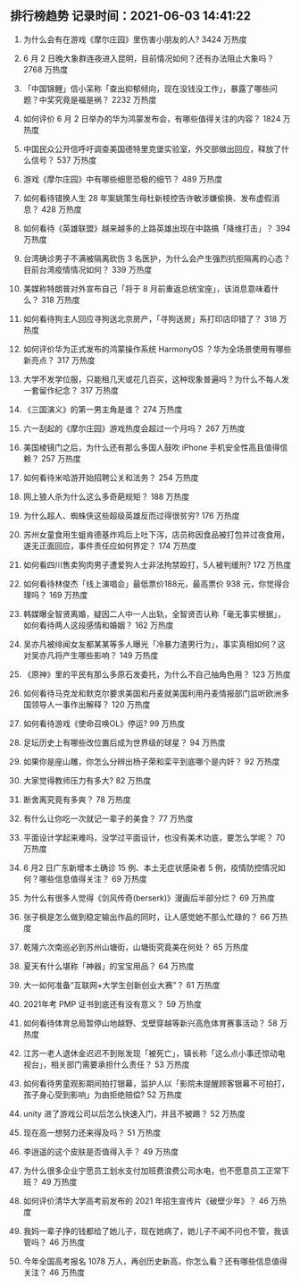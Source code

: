 
## 排行榜趋势 记录时间：2021-06-03 14:41:22
  
  1. 为什么会有在游戏《摩尔庄园》里伤害小朋友的人? 3424 万热度
    
  2. 6 月 2 日晚大象群连夜进入昆明，目前情况如何？还有办法阻止大象吗？ 2768 万热度
    
  3. 「中国锦鲤」信小呆称「查出抑郁倾向，现在没钱没工作」，暴露了哪些问题？中奖究竟是福是祸？ 2232 万热度
    
  4. 如何评价 6 月 2 日举办的华为鸿蒙发布会，有哪些值得关注的内容？ 1824 万热度
    
  5. 中国民众公开信呼吁调查美国德特里克堡实验室，外交部做出回应，释放了什么信号？ 537 万热度
    
  6. 游戏《摩尔庄园》中有哪些细思恐极的细节？ 489 万热度
    
  7. 如何看待错换人生 28 年案姚策生母杜新枝控告许敏涉嫌偷换、发布虚假消息？ 428 万热度
    
  8. 如何看待《英雄联盟》越来越多的上路英雄出现在中路搞「降维打击」？ 394 万热度
    
  9. 台湾确诊男子不满被隔离砍伤 3 名医护，为什么会产生强烈抗拒隔离的心态？目前台湾疫情情况如何？ 339 万热度
    
  10. 美媒称特朗普对外宣布自己「将于 8 月前重返总统宝座」，该消息意味着什么？ 318 万热度
    
  11. 如何看待狗主人回应寻狗送北京房产，「寻狗送房」系打印店印错了？ 318 万热度
    
  12. 如何评价华为正式发布的鸿蒙操作系统 HarmonyOS ？华为全场景使用有哪些新亮点？ 317 万热度
    
  13. 大学不发学位服，只能租几天或花几百买，这种现象普遍吗？为什么不每人发一套留作纪念？ 317 万热度
    
  14. 《三国演义》的第一男主角是谁？ 274 万热度
    
  15. 六一刮起的《摩尔庄园》游戏热度会超过一个月吗？ 267 万热度
    
  16. 美国棱镜门之后，为什么还有那么多国人鼓吹 iPhone 手机安全性高且值得信赖？ 257 万热度
    
  17. 如何看待米哈游开始招聘公关和法务？ 254 万热度
    
  18. 网上狼人杀为什么这么多奇葩规矩？ 188 万热度
    
  19. 为什么超人、蜘蛛侠这些超级英雄反而过得很贫穷? 176 万热度
    
  20. 苏州女童食用生蛆肯德基炸鸡后上吐下泻，店员称因食品被打包并过夜食用，遂无正面回应，事件责任应如何界定？ 174 万热度
    
  21. 如何看四川售卖狗肉男子遭爱狗人士非法拘禁殴打，5人被判缓刑? 172 万热度
    
  22. 如何看待林俊杰「线上演唱会」最低票价188元，最高票价 938 元，你觉得合理吗？ 169 万热度
    
  23. 韩媒曝全智贤离婚，疑因二人中一人出轨，全智贤否认称「毫无事实根据」，如何看待两人这段感情和婚姻？ 162 万热度
    
  24. 吴亦凡被绯闻女友都某某等多人曝光「冷暴力渣男行为」，事实真相如何？这对吴亦凡将产生哪些影响？ 149 万热度
    
  25. 《原神》里的平民有那么多原石发委托，为什么不自己抽角色用？ 123 万热度
    
  26. 如何看待马克龙和默克尔要求美国和丹麦就美国利用丹麦情报部门监听欧洲多国领导人一事作出解释？ 120 万热度
    
  27. 如何看待游戏《使命召唤OL》停运? 99 万热度
    
  28. 足坛历史上有哪些改位置后成为世界级的球星？ 94 万热度
    
  29. 如果你是座山雕，你怎么分辨出杨子荣和栾平到底哪个是内奸？ 92 万热度
    
  30. 大家觉得教师压力有多大? 82 万热度
    
  31. 断舍离究竟有多爽？ 78 万热度
    
  32. 有什么让你吃一次就记一辈子的美食？ 77 万热度
    
  33. 平面设计学起来难吗，没学过平面设计，也没有美术功底，要怎么学呢？ 70 万热度
    
  34. 6 月2 日广东新增本土确诊 15 例、本土无症状感染者 5 例，疫情防控情况如何？哪些信息值得关注？ 69 万热度
    
  35. 为什么有很多人觉得《剑风传奇(berserk)》漫画后半部分烂？ 69 万热度
    
  36. 张子枫是怎么做到稳定输出作品的同时，让人感觉她不那么忙碌的？ 66 万热度
    
  37. 乾隆六次南巡必到苏州山塘街，山塘街究竟美在何处？ 65 万热度
    
  38. 夏天有什么堪称「神器」的宝宝用品？ 64 万热度
    
  39. 大一如何准备“互联网+大学生创新创业大赛”？ 61 万热度
    
  40. 2021年考 PMP 证书到底还有没有意义？ 59 万热度
    
  41. 如何看待体育总局暂停山地越野、戈壁穿越等新兴高危体育赛事活动？ 58 万热度
    
  42. 江苏一老人退休金迟迟不到账发现「被死亡」，镇长称「这么点小事还惊动电视台」，相关部门需要承担什么责任？ 53 万热度
    
  43. 如何看待男童观影期间拍打银幕，监护人以「影院未提醒顾客银幕不可拍打，孩子身心受到影响」为由拒绝赔偿? 52 万热度
    
  44. unity 进了游戏公司以后怎么快速入门，并且不被踢？ 52 万热度
    
  45. 现在高一想努力还来得及吗？ 51 万热度
    
  46. 李逍遥的这个皮肤是否值得入手？ 49 万热度
    
  47. 为什么很多企业宁愿员工划水支付加班费浪费公司水电，也不愿意员工正常下班？ 49 万热度
    
  48. 如何评价清华大学高考前发布的 2021 年招生宣传片《破壁少年》？ 46 万热度
    
  49. 我妈一辈子挣的钱都给了她儿子，现在她病了，她儿子不闻不问也不管，我该管吗？ 46 万热度
    
  50. 今年全国高考报名 1078 万人，再创历史新高，你怎么看？还有哪些信息值得关注？ 46 万热度
    